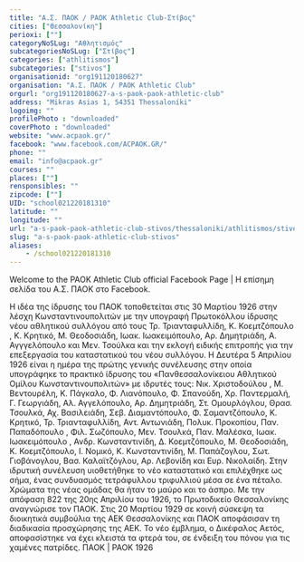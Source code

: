 ```yaml
---
title: "Α.Σ. ΠΑΟΚ / PAOK Athletic Club-Στίβος"
cities: ["Θεσσαλονίκη"]
perioxi: [""]
categoryNoSLug: "Αθλητισμός"
subcategoriesNoSLug: ["Στίβος"]
categories: ["athlitismos"]
subcategories: ["stivos"]
organisationid: "org191120180627"
organisation: "Α.Σ. ΠΑΟΚ / PAOK Athletic Club"
orgurl: "org191120180627-a-s-paok-paok-athletic-club"
address: "Mikras Asias 1, 54351 Thessaloníki"
logoimg: ""
profilePhoto : "downloaded"
coverPhoto : "downloaded"
website: "www.acpaok.gr/"
facebook: "www.facebook.com/ACPAOK.GR/"
phone: ""
email: "info@acpaok.gr"
courses: ""
places: [""]
rensponsibles: ""
zipcode: [""]
UID: "school021220181310"
latitude: ""
longitude: ""
url: "a-s-paok-paok-athletic-club-stivos/thessaloniki/athlitismos/stivos"
slug: "a-s-paok-paok-athletic-club-stivos"
aliases:
    - /school021220181310
---
```



Welcome to the PAOK Athletic Club official Facebook Page | Η επίσημη σελίδα του Α.Σ. ΠΑΟΚ στο Facebook.

Η ιδέα της ίδρυσης του ΠΑΟΚ τοποθετείται στις 30 Μαρτίου 1926 στην λέσχη Κωνσταντινουπολιτών με την υπογραφή Πρωτοκόλλου ίδρυσης νέου αθλητικού συλλόγου από τους Τρ. Τριανταφυλλίδη, Κ. Κοεμτζόπουλο , Κ. Κρητικό, Μ. Θεοδοσιάδη, Ιωακ. Ιωακειμόπουλο, Αρ. Δημητριάδη, Α. Αγγγελόπουλο και Μεν. Τσούλκα και την εκλογή ειδικής επιτροπής για την επεξεργασία του καταστατικού του νέου συλλόγου. Η Δευτέρα 5 Απριλίου 1926 είναι η ημέρα της πρώτης γενικής συνέλευσης στην οποία υπογράφηκε το πρακτικό ίδρυσης του «Πανθεσσαλονίκειου Αθλητικού Ομίλου Κωνσταντινουπολιτών» με ιδρυτές τους: Νικ. Χριστοδούλου , Μ. Βεντουρέλη, Κ. Πάγκαλο, Φ. Λιανόπουλο, Φ. Σπανούδη, Χρ. Παντερμαλή, Γ. Γεωργιάδη, Αλ. Αγγελόπουλο, Αρ. Δημητριάδη, Στ. Ομουρλόγλου, Θρασ. Τσουλκά, Αχ. Βασιλειάδη, Σεβ. Διαμαντόπουλο, Φ. Σαμαντζόπουλο, Κ. Κρητικό, Τρ. Τριανταφυλλίδη, Αντ. Αντωνιάδη, Πολυκ. Προκοπίου, Παν. Παπαδόπουλο , Φιλ. Σωζόπουλο, Μεν. Τσουλκά, Παν. Μαλέσκα, Ιωακ. Ιωακειμόπουλο , Ανδρ. Κωνσταντινίδη, Δ. Κοεμτζόπουλο, Μ. Θεοδοσιάδη, Κ. Κοεμτζόπουλο, Ι. Νομικό, Κ. Κωνσταντινίδη, Μ. Παπάζογλου, Σωτ. Γιοβάνογλου, Βασ. Καλαϊτζόγλου, Αρ. Λεβονίδη και Ευρ. Νικολαίδη. Στην ιδρυτική συνέλευση υιοθετήθηκε το νέο καταστατικό και επιλέχθηκε ως σήμα, ένας συνδυασμός τετράφυλλου τριφυλλιού μέσα σε ένα πέταλο. Χρώματα της νέας ομάδας θα ήταν το μαύρο και το άσπρο. Με την απόφαση 822 της 20ης Απριλίου του 1926, το Πρωτοδικείο Θεσσαλονίκης αναγνώρισε τον ΠΑΟΚ. Στις 20 Μαρτίου 1929 σε κοινή σύσκεψη τα διοικητικά συμβούλια της ΑΕΚ Θεσσαλονίκης και ΠΑΟΚ αποφάσισαν τη διαδικασία προσχώρησης της ΑΕΚ. Το νέο έμβλημα, ο Δικέφαλος Αετός, αποφασίστηκε να έχει κλειστά τα φτερά του, σε ένδειξη του πόνου για τις χαμένες πατρίδες. ΠΑΟΚ | PAOK 1926